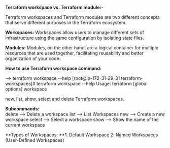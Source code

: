 **Terraform workspace vs. Terraform module:-**

Terraform workspaces and Terraform modules are two different concepts that serve different purposes in the Terraform ecosystem. 

**Workspaces:**
Workspaces allow users to manage different sets of infrastructure using the same configuration by isolating state files. 

**Modules:**
Modules, on the other hand, are a logical container for multiple resources that are used together, facilitating reusability and better organization of your code.


**How to use Terraform workspace command:**

--> terraform workspace --help
[root@ip-172-31-29-31 terraform-workspaces]# terraform workspace --help
Usage: terraform [global options] workspace

  new, list, show, select and delete Terraform workspaces.

**Subcommands:**    
    delete   -->  Delete a workspace
    list     -->  List Workspaces
    new      -->  Create a new workspace
    select   -->  Select a workspace
    show     -->  Show the name of the current workspace


**Types of Workspaces:
**1. Default Workspace
2. Named Workspaces (User-Defined Workspaces)
